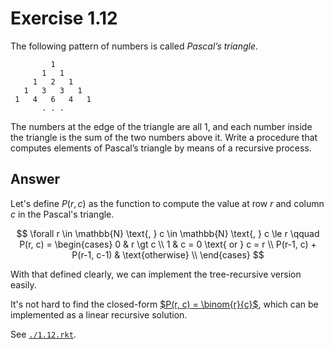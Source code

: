 # Exercise 1.12

The following pattern of numbers is called _Pascal’s triangle_.

```
         1
       1   1
     1   2   1
   1   3   3   1
 1   4   6   4   1
       . . .
```

The numbers at the edge of the triangle are all 1, and each number inside the
triangle is the sum of the two numbers above it. Write a procedure that computes
elements of Pascal’s triangle by means of a recursive process.

## Answer

Let's define $P(r, c)$ as the function to compute the value at row $r$ and
column $c$ in the Pascal's triangle.

$$
\forall
r \in \mathbb{N}
\text{, }
c \in \mathbb{N}
\text{, }
c \le r
\qquad
P(r, c) =
\begin{cases}
0                        & r \gt c \\
1                        & c = 0 \text{ or } c = r \\
P(r-1, c) + P(r-1, c-1)  & \text{otherwise} \\
\end{cases}
$$

With that defined clearly, we can implement the tree-recursive version easily.

It's not hard to find the closed-form [$P(r, c) = \binom{r}{c}$][binom], which
can be implemented as a linear recursive solution.

[binom]: https://en.wikipedia.org/wiki/Binomial_coefficient

See [`./1.12.rkt`](./1.12.rkt).
